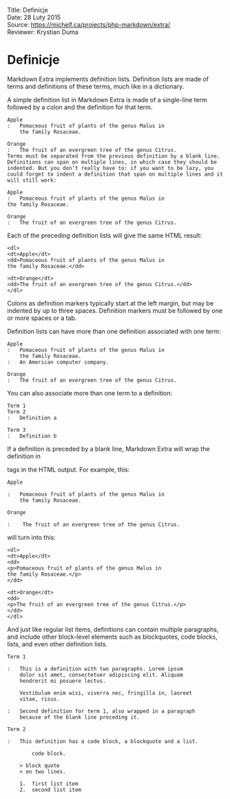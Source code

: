Title: 		Definicje  
Date: 		28 Luty 2015  
Source:     https://michelf.ca/projects/php-markdown/extra/  
Reviewer:	Krystian Duma  

# Definicje

Markdown Extra implements definition lists. Definition lists are made of terms and definitions of these terms, much like in a dictionary.

A simple definition list in Markdown Extra is made of a single-line term followed by a colon and the definition for that term.

```
Apple
:   Pomaceous fruit of plants of the genus Malus in 
    the family Rosaceae.

Orange
:   The fruit of an evergreen tree of the genus Citrus.
Terms must be separated from the previous definition by a blank line. Definitions can span on multiple lines, in which case they should be indented. But you don’t really have to: if you want to be lazy, you could forget to indent a definition that span on multiple lines and it will still work:

Apple
:   Pomaceous fruit of plants of the genus Malus in 
the family Rosaceae.

Orange
:   The fruit of an evergreen tree of the genus Citrus.
```

Each of the preceding definition lists will give the same HTML result:

```
<dl>
<dt>Apple</dt>
<dd>Pomaceous fruit of plants of the genus Malus in 
the family Rosaceae.</dd>

<dt>Orange</dt>
<dd>The fruit of an evergreen tree of the genus Citrus.</dd>
</dl>
```

Colons as definition markers typically start at the left margin, but may be indented by up to three spaces. Definition markers must be followed by one or more spaces or a tab.

Definition lists can have more than one definition associated with one term:

```
Apple
:   Pomaceous fruit of plants of the genus Malus in 
    the family Rosaceae.
:   An American computer company.

Orange
:   The fruit of an evergreen tree of the genus Citrus.
```

You can also associate more than one term to a definition:

```
Term 1
Term 2
:   Definition a

Term 3
:   Definition b
```

If a definition is preceded by a blank line, Markdown Extra will wrap the definition in <p> tags in the HTML output. For example, this:

```
Apple

:   Pomaceous fruit of plants of the genus Malus in 
    the family Rosaceae.

Orange

:    The fruit of an evergreen tree of the genus Citrus.
```

will turn into this:

```
<dl>
<dt>Apple</dt>
<dd>
<p>Pomaceous fruit of plants of the genus Malus in 
the family Rosaceae.</p>
</dd>

<dt>Orange</dt>
<dd>
<p>The fruit of an evergreen tree of the genus Citrus.</p>
</dd>
</dl>
```

And just like regular list items, definitions can contain multiple paragraphs, and include other block-level elements such as blockquotes, code blocks, lists, and even other definition lists.

```
Term 1

:   This is a definition with two paragraphs. Lorem ipsum 
    dolor sit amet, consectetuer adipiscing elit. Aliquam 
    hendrerit mi posuere lectus.

    Vestibulum enim wisi, viverra nec, fringilla in, laoreet
    vitae, risus.

:   Second definition for term 1, also wrapped in a paragraph
    because of the blank line preceding it.

Term 2

:   This definition has a code block, a blockquote and a list.

        code block.

    > block quote
    > on two lines.

    1.  first list item
    2.  second list item
```